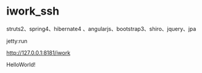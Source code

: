 iwork_ssh
=========
struts2、spring4、hibernate4 、angularjs、bootstrap3、shiro、jquery、jpa

jetty:run

http://127.0.0.1:8181/iwork

HelloWorld!
